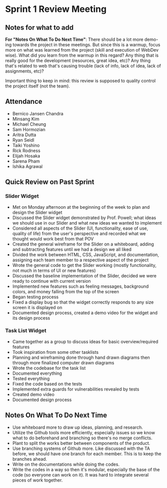 # Sprint 1 Review Meeting

## Notes for what to add
**For "Notes On What To Do Next Time"**: There should be a lot more demo-ing towards the project in these meetings. But since this is a warmup, focus more on what was learned from the project (skill and execution of WebDev wise). What did you learn from the warmup in this regard? Any thing that is really good for the development (resources, great idea, etc)? Any thing that's related to web that's causing trouble (lack of info, lack of idea, lack of assignments, etc)?

Important thing to keep in mind: this review is supposed to quality control the project itself (not the team).

## Attendance
- Bernico Jansen Chandra
- Minsang Kim
- Michael Cheung
- Sam Hormozian
- Aritra Dutta
- Ryan Seidl
- Taiki Yoshino
- Rick Rodness
- Elijah Hosaka
- Sarena Pham
- Ishika Agrawal

## Quick Review on Past Sprint
### Slider Widget
- Met on Monday afternoon at the beginning of the week to plan and design the Slider widget
- Discussed the Slider widget demonstrated by Prof. Powell; what ideas we should use in our Slider and what new ideas we wanted to implement
- Considered all aspects of the Slider (UI, functionality, ease of use, quality of life) from the user's perspective and recorded what we thought would work best from that POV
- Created the general wireframe for the Slider on a whiteboard, adding and subtracting features until we had a design we all liked
- Divided the work between HTML, CSS, JavaScript, and documentation, assigning each team member to a respective aspect of the project
- Wrote the general code to get the Slider working (mostly functionality, not much in terms of UI or new features)
- Discussed the baseline implementation of the Slider, decided we were ready to continue with current version
- Implemented new features such as feeling messages, background colors, and money falling from the top of the screen
- Began testing process
- Fixed a display bug so that the widget correctly responds to any size screen it is displayed on
- Documented design process, created a demo video for the widget and its design process

### Task List Widget
- Came together as a group to discuss ideas for basic overview/required features
- Took inspiration from some other tasklists
- Planning and wireframing done through hand drawn diagrams then through more finalized computer drawn diagrams
- Wrote the codebase for the task list
- Documented everything
- Tested everything
- Fixed the code based on the tests
- Implemented extra guards for vulnerabilities revealed by tests
- Created demo video
- Documented design process

## Notes On What To Do Next Time
- Use whiteboard more to draw up ideas, planning, and research.
- Utilize the Github tools more efficiently, especially issues so we know what to do beforehand and branching so there's no merge conflicts.
- Plant to split the works better between components of the product.
- Use branching systems of Github more. Like discussed with the TA before, we should have one branch for each member. This is to keep the branches ahead.
- Write on the documentations while doing the codes.
- Write the codes in a way so then it's modular, especially the base of the code (so everyone can work on it). It was hard to integrate several pieces of work together.
